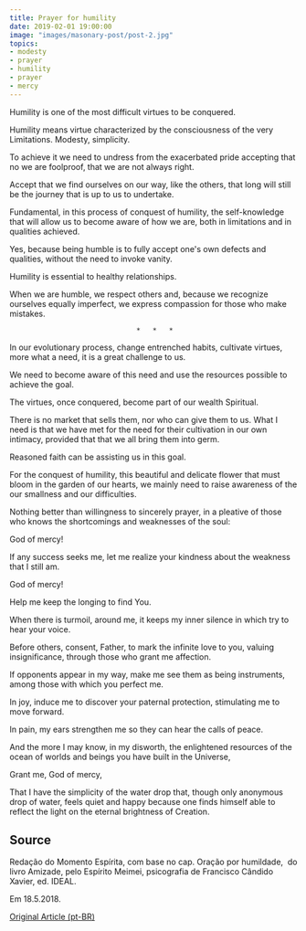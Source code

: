 ```yaml
---
title: Prayer for humility
date: 2019-02-01 19:00:00
image: "images/masonary-post/post-2.jpg"
topics: 
- modesty
- prayer
- humility
- prayer
- mercy
---
```


Humility is one of the most difficult virtues to be conquered.

Humility means virtue characterized by the consciousness of the very
Limitations. Modesty, simplicity.

To achieve it we need to undress from the exacerbated pride accepting that no
we are foolproof, that we are not always right.

Accept that we find ourselves on our way, like the others, that long will still be the
journey that is up to us to undertake.

Fundamental, in this process of conquest of humility, the self-knowledge that
will allow us to become aware of how we are, both in limitations and in
qualities achieved.

Yes, because being humble is to fully accept one's own defects and qualities,
without the need to invoke vanity.

Humility is essential to healthy relationships.

When we are humble, we respect others and, because we recognize ourselves
equally imperfect, we express compassion for those who make mistakes.

                                   *   *   *

In our evolutionary process, change entrenched habits, cultivate virtues, more
what a need, it is a great challenge to us.

We need to become aware of this need and use the resources
possible to achieve the goal.

The virtues, once conquered, become part of our wealth
Spiritual.

There is no market that sells them, nor who can give them to us. What I need is
that we have met for the need for their cultivation in our own intimacy, provided that
that we all bring them into germ.

Reasoned faith can be assisting us in this goal.

For the conquest of humility, this beautiful and delicate flower that must bloom in the
garden of our hearts, we mainly need to raise awareness of the
our smallness and our difficulties.

Nothing better than willingness to sincerely prayer, in a pleative of those who
knows the shortcomings and weaknesses of the soul:

God of mercy!

If any success seeks me, let me realize your kindness about the weakness that
I still am.

God of mercy!

Help me keep the longing to find You.

When there is turmoil, around me, it keeps my inner silence in which
try to hear your voice.

Before others, consent, Father, to mark the infinite love to you,
valuing insignificance, through those who grant me affection.

If opponents appear in my way, make me see them as being
instruments, among those with which you perfect me.

In joy, induce me to discover your paternal protection, stimulating me to
move forward.

In pain, my ears strengthen me so they can hear the calls of peace.

And the more I may know, in my disworth, the enlightened resources of the
ocean of worlds and beings you have built in the Universe,

Grant me, God of mercy,

That I have the simplicity of the water drop that, though only anonymous drop
of water, feels quiet and happy because one finds himself able to reflect the light on the
eternal brightness of Creation.

## Source
Redação do Momento Espírita, com base no cap.
Oração por humildade,  do livro Amizade, pelo Espírito
Meimei, psicografia de Francisco Cândido Xavier,
ed. IDEAL.

Em 18.5.2018.


[Original Article (pt-BR)](http://momento.com.br/pt/ler_texto.php?id=5432)

